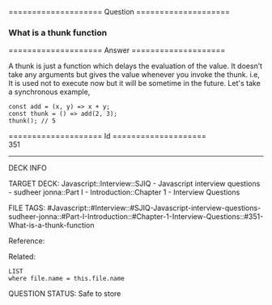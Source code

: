 ==================== Question ====================  

### What is a thunk function  

==================== Answer ====================  

A thunk is just a function which delays the evaluation of the value. It doesn’t take any arguments but gives the value whenever you invoke the thunk. i.e, It is used not to execute now but it will be sometime in the future. Let's take a synchronous example,

<!-- codeblock-start -->
<pre><code class="hljs language-javascript"><span class="hljs-keyword">const</span> <span class="hljs-title function_">add</span> = (<span class="hljs-params">x, y</span>) => x + y;
<span class="hljs-keyword">const</span> <span class="hljs-title function_">thunk</span> = (<span class="hljs-params"></span>) => <span class="hljs-title function_">add</span>(<span class="hljs-number">2</span>, <span class="hljs-number">3</span>);
<span class="hljs-title function_">thunk</span>(); <span class="hljs-comment">// 5</span>
</code></pre>
<!-- codeblock-end -->

==================== Id ====================  
351

---

DECK INFO

TARGET DECK: Javascript::Interview::SJIQ - Javascript interview questions - sudheer jonna::Part I - Introduction::Chapter 1 - Interview Questions

FILE TAGS: #Javascript::#Interview::#SJIQ-Javascript-interview-questions-sudheer-jonna::#Part-I-Introduction::#Chapter-1-Interview-Questions::#351-What-is-a-thunk-function

Reference:

Related:

```dataview
LIST
where file.name = this.file.name
```

QUESTION STATUS: Safe to store
